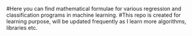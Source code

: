 #Here you can find mathematical formulae for various regression and classification programs in machine learning.
#This repo is created for learning purpose, will be updated frequently as I learn more algorithms, libraries etc.
